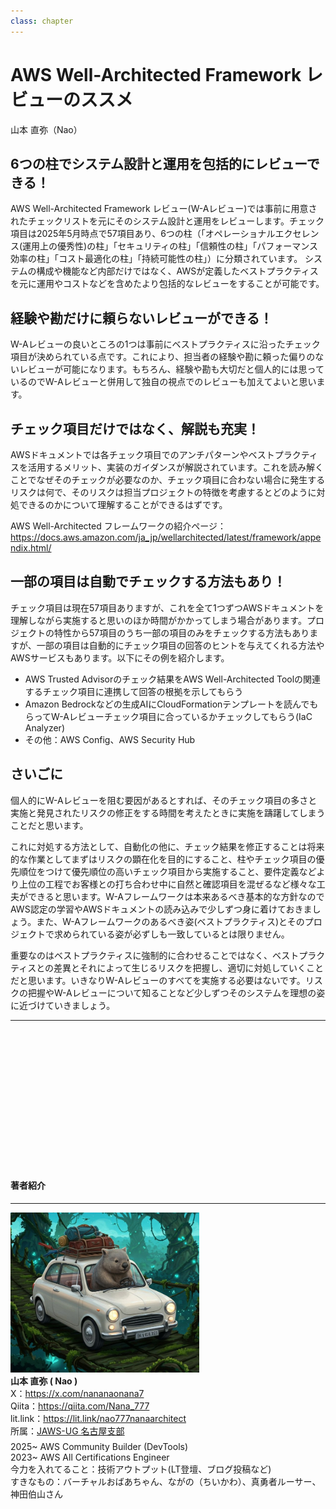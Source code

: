 ```yaml
---
class: chapter
---
```


# AWS Well-Architected Framework レビューのススメ

<div class="flush-right">
山本 直弥（Nao）
</div>

## 6つの柱でシステム設計と運用を包括的にレビューできる！
AWS Well-Architected Framework レビュー(W-Aレビュー)では事前に用意されたチェックリストを元にそのシステム設計と運用をレビューします。チェック項目は2025年5月時点で57項目あり、6つの柱（「オペレーショナルエクセレンス(運用上の優秀性)の柱」「セキュリティの柱」「信頼性の柱」「パフォーマンス効率の柱」「コスト最適化の柱」「持続可能性の柱」）に分類されています。
システムの構成や機能など内部だけではなく、AWSが定義したベストプラクティスを元に運用やコストなどを含めたより包括的なレビューをすることが可能です。

## 経験や勘だけに頼らないレビューができる！
W-Aレビューの良いところの1つは事前にベストプラクティスに沿ったチェック項目が決められている点です。これにより、担当者の経験や勘に頼った偏りのないレビューが可能になります。もちろん、経験や勘も大切だと個人的には思っているのでW-Aレビューと併用して独自の視点でのレビューも加えてよいと思います。

## チェック項目だけではなく、解説も充実！
AWSドキュメントでは各チェック項目でのアンチパターンやベストプラクティスを活用するメリット、実装のガイダンスが解説されています。これを読み解くことでなぜそのチェックが必要なのか、チェック項目に合わない場合に発生するリスクは何で、そのリスクは担当プロジェクトの特徴を考慮するとどのように対処できるのかについて理解することができるはずです。  

  AWS Well-Architected フレームワークの紹介ページ：
  <span class="footnote">https://docs.aws.amazon.com/ja_jp/wellarchitected/latest/framework/appendix.html/</span>


## 一部の項目は自動でチェックする方法もあり！
チェック項目は現在57項目ありますが、これを全て1つずつAWSドキュメントを理解しながら実施すると思いのほか時間がかかってしまう場合があります。プロジェクトの特性から57項目のうち一部の項目のみをチェックする方法もありますが、一部の項目は自動的にチェック項目の回答のヒントを与えてくれる方法やAWSサービスもあります。以下にその例を紹介します。
- AWS Trusted Advisorのチェック結果をAWS Well-Architected Toolの関連するチェック項目に連携して回答の根拠を示してもらう
- Amazon Bedrockなどの生成AIにCloudFormationテンプレートを読んでもらってW-Aレビューチェック項目に合っているかチェックしてもらう(IaC Analyzer)
- その他：AWS Config、AWS Security Hub


## さいごに
個人的にW-Aレビューを阻む要因があるとすれば、そのチェック項目の多さと実施と発見されたリスクの修正をする時間を考えたときに実施を躊躇してしまうことだと思います。

これに対処する方法として、自動化の他に、チェック結果を修正することは将来的な作業としてまずはリスクの顕在化を目的にすること、柱やチェック項目の優先順位をつけて優先順位の高いチェック項目から実施すること、要件定義などより上位の工程でお客様との打ち合わせ中に自然と確認項目を混ぜるなど様々な工夫ができると思います。W-Aフレームワークは本来あるべき基本的な方針なのでAWS認定の学習やAWSドキュメントの読み込みで少しずつ身に着けておきましょう。また、W-Aフレームワークのあるべき姿(ベストプラクティス)とそのプロジェクトで求められている姿が必ずしも一致しているとは限りません。

重要なのはベストプラクティスに強制的に合わせることではなく、ベストプラクティスとの差異とそれによって生じるリスクを把握し、適切に対処していくことだと思います。いきなりW-Aレビューのすべてを実施する必要はないです。リスクの把握やW-Aレビューについて知ることなど少しずつそのシステムを理想の姿に近づけていきましょう。


<hr class="page-wrap" />


　  
　  
　  
　  
　  
　  
　  
　  
　  
　  
　  



#### 著者紹介

---

<div class="author-profile">
    <img src="images/naosan.jpg" width="60%">
    <div>
        <div>
            <b>山本 直弥 ( Nao )</b></br> 
            X：<a href="https://x.com/nananaonana7">https://x.com/nananaonana7</a></br> 
            Qiita：<a href="https://qiita.com/Nana_777">https://qiita.com/Nana_777</a></br> 
            lit.link：<a href="https://qiita.com/Nana_777">https://lit.link/nao777nanaarchitect</a></br> 
            所属：<a href="https://jawsug-nagoya.connpass.com/">JAWS-UG 名古屋支部</a>
        </div>
    </div>
</div>
<p style="margin-top: 0.5em; margin-bottom: 2em;">
2025~ AWS Community Builder (DevTools)<br>
2023~ AWS All Certifications Engineer<br>
今力を入れてること：技術アウトプット(LT登壇、ブログ投稿など) <br> 
すきなもの：バーチャルおばあちゃん、ながの（ちいかわ）、真勇者ルーサー、神田伯山さん<br>
</p>